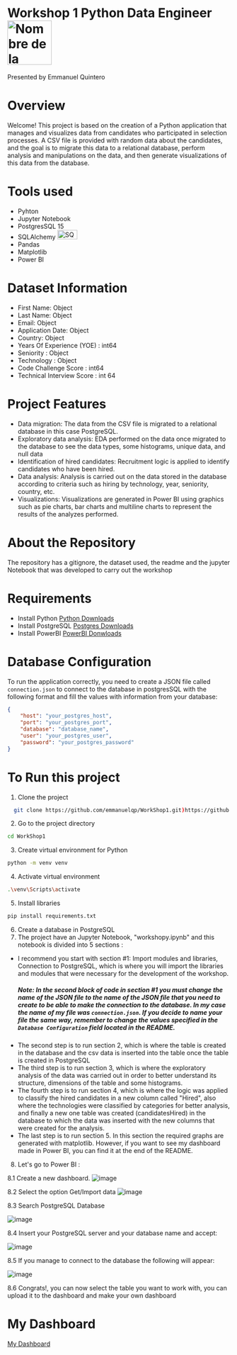# Workshop 1 Python Data Engineer <img src="https://logos-world.net/wp-content/uploads/2021/10/Python-Symbol.png" alt="Nombre de la Imagen" width="100px"/>
Presented by Emmanuel Quintero

# Overview
Welcome!
This project is based on the creation of a Python application that manages and visualizes data from candidates who participated in selection processes. A CSV file is provided with random data about the candidates, and the goal is to migrate this data to a relational database, perform analysis and manipulations on the data, and then generate visualizations of this data from the database.

# Tools used
  - Pyhton
  - Jupyter Notebook
  - PostgresSQL 15
  - SQLAlchemy <img src="https://quintagroup.com/cms/python/images/sqlalchemy-logo.png/@@images/eca35254-a2db-47a8-850b-2678f7f8bc09.png" alt="SQLAlchemy" width="45px" height="21px">
  - Pandas
  - Matplotlib
  - Power BI

# Dataset Information
  - First Name: Object
  - Last Name: Object
  - Email: Object
  - Application Date: Object
  - Country: Object
  - Years Of Experience (YOE) : int64
  - Seniority : Object
  - Technology : Object
  - Code Challenge Score : int64
  - Technical Interview Score : int 64

# Project Features

- Data migration: The data from the CSV file is migrated to a relational database in this case PostgreSQL.
- Exploratory data analysis: EDA performed on the data once migrated to the database to see the data types, some histograms, unique data, and null data
- Identification of hired candidates: Recruitment logic is applied to identify candidates who have been hired.
- Data analysis: Analysis is carried out on the data stored in the database according to criteria such as hiring by technology, year, seniority, country, etc.
- Visualizations: Visualizations are generated in Power BI using graphics such as pie charts, bar charts and multiline charts to represent the results of the analyzes performed.

# About the Repository
The repository has a gitignore, the dataset used, the readme and the jupyter Notebook that was developed to carry out the workshop

# Requirements

- Install Python [Python Downloads](https://www.python.org/downloads/)
- Install PostgreSQL [Postgres Downloads](https://www.postgresql.org/download/)
- Install PowerBI [PowerBI Donwloads](https://www.microsoft.com/en-us/download/details.aspx?id=58494) 

# Database Configuration
To run the application correctly, you need to create a JSON file called `connection.json` to connect to the database in postgresSQL with the following format and fill the values with information from your database:

```json
{
    "host": "your_postgres_host",
    "port": "your_postgres_port",
    "database": "database_name",
    "user": "your_postgres_user",
    "password": "your_postgres_password"
}
```

# To Run this project

1. Clone the project
```bash
  git clone https://github.com/emmanuelqp/WorkShop1.git)https://github.com/emmanuelqp/WorkShop1.git
```
2. Go to the project directory
```bash
cd WorkShop1
```
3. Create virtual environment for Python
```bash
python -m venv venv
```
4. Activate virtual environment
```bash
.\venv\Scripts\activate
```
5. Install libraries
```bash
pip install requirements.txt
```
6. Create a database in PostgreSQL
7. The project have an Jupyter Notebook, "workshopy.ipynb" and this notebook is divided into 5 sections :
- I recommend you start with section #1: Import modules and libraries, Connection to PostgreSQL, which is where you will import the libraries and modules that were necessary for the development of the  workshop.
    ##### Note: In the second block of code in section #1 you must change the name of the JSON file to the name of the JSON file that you need to create to be able to make the connection to the database. In my case the name of my file was `connection.json`. If you decide to name your file the same way, remember to change the values specified in the `Database Configuration` field located in the README.
- The second step is to run section 2, which is where the table is created in the database and the csv data is inserted into the table once the table is created in PostgreSQL
- The third step is to run section 3, which is where the exploratory analysis of the data was carried out in order to better understand its structure, dimensions of the table and some histograms.
- The fourth step is to run section 4, which is where the logic was applied to classify the hired candidates in a new column called "Hired", also where the technologies were classified by categories for better analysis, and finally a new one table was created (candidatesHired) in the database to which the data was inserted with the new columns that were created for the analysis.
- The last step is to run section 5. In this section the required graphs are generated with matplotlib. However, if you want to see my dashboard made in Power BI, you can find it at the end of the README.
8. Let's go to Power BI :

  
8.1 Create a new dashboard.
![image](https://github.com/emmanuelqp/WorkShop1/assets/111546312/5c08f327-7312-4e49-8fb6-fe5982eea0e0)

8.2 Select the option Get/Import data
![image](https://github.com/emmanuelqp/WorkShop1/assets/111546312/ad564305-0ed1-4a68-9aec-d5778baede27)

8.3 Search PostgreSQL Database


![image](https://github.com/emmanuelqp/WorkShop1/assets/111546312/2c0e0800-713c-4773-a9c7-e51d390cddf9)

8.4 Insert your PostgreSQL server and your database name and accept:


![image](https://github.com/emmanuelqp/WorkShop1/assets/111546312/84572a44-9e86-4ef1-b9b8-6336ecacd1c4)

8.5 If you manage to connect to the database the following will appear:


![image](https://github.com/emmanuelqp/WorkShop1/assets/111546312/e6797b4a-a58a-4631-998b-aa6d50e48086)

8.6 Congrats!, you can now select the table you want to work with, you can upload it to the dashboard and make your own dashboard

# My Dashboard

[My Dashboard](https://uao-my.sharepoint.com/:u:/g/personal/emmanuel_quintero_uao_edu_co/EUuTHQh2znxFmBCarV1Y97MBfvBgvNtOdhB4BSVPn3PjQA?e=3ZLxva)



  

